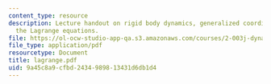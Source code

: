 ```yaml
---
content_type: resource
description: Lecture handout on rigid body dynamics, generalized coordinates, and
  the Lagrange equations.
file: https://ol-ocw-studio-app-qa.s3.amazonaws.com/courses/2-003j-dynamics-and-control-i-fall-2007/9a45c8a9cfbd2434989813431d6db1d4_lagrange.pdf
file_type: application/pdf
resourcetype: Document
title: lagrange.pdf
uid: 9a45c8a9-cfbd-2434-9898-13431d6db1d4
---
```

